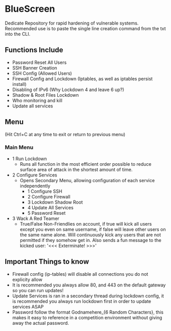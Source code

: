 # BlueScreen
Dedicate Repository for rapid hardening of vulnerable systems. 
Recommended use is to paste the single line creation command from the txt into the CLI.

## Functions Include
- Password Reset All Users
- SSH Banner Creation
- SSH Config (Allowed Users)
- Firewall Config and Lockdown (Iptables, as well as iptables persist install)
- Disabling of IPv6 (Why Lockdown 4 and leave 6 up?)
- Shadow & Root Files Lockdown
- Who monitoring and kill
- Update all services

## Menu
(Hit Ctrl+C at any time to exit or return to previous menu)
### Main Menu
- 1 Run Lockdown
   - Runs all function in the most efficient order possible to reduce surface area of attack in the shortest amount of time.
- 2 Configure Services
  - Opens Secondary Menu, allowing configuration of each service independently
    - 1 Configure SSH
    - 2 Configure Firewall
    - 3 Lockdown Shadow Root
    - 4 Update All Services
    - 5 Password Reset
- 3 Wack A Red Teamer
  - True/False Non-Friendlies on account, if true will kick all users except you even on same username, if false will leave other users on the same name alone. Will continuously kick any users that are not permitted if they somehow get in. Also sends a fun message to the kicked user: '<<< Exterminate! >>>'

## Important Things to know
- Firewall config (ip-tables) will disable all connections you do not explicity allow
- It is recommended you always allow 80, and 443 on the default gateway so you can run updates!
- Update Services is ran in a secondary thread during lockdown config, it is recommended you always run lockdown first in order to update services ASAP
- Password follow the format Godnamehere_{6 Random Characters}, this makes it easy to reference in a competition environment without giving away the actual password. 
